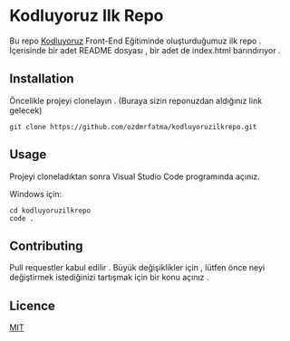# Kodluyoruz Ilk Repo
Bu repo [Kodluyoruz](https://www.kodluyoruz.org/) Front-End Eğitiminde oluşturduğumuz ilk repo . İçerisinde bir adet README dosyası , bir adet de index.html barındırıyor . 



## Installation

Öncelikle projeyi clonelayın  . (Buraya sizin reponuzdan aldığınız link gelecek)

`
git clone https://github.com/ozdmrfatma/kodluyoruzilkrepo.git
`

## Usage

Projeyi cloneladıktan sonra Visual Studio Code programında açınız.

Windows için:

```
cd kodluyoruzilkrepo
code .

```

## Contributing

Pull requestler kabul edilir . Büyük değişiklikler için , lütfen önce neyi değiştirmek istediğinizi tartışmak için bir konu açınız .

## Licence

[MIT](https://choosealicense.com/licenses/mit/)
